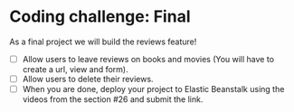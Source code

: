 # Coding challenge: Final

As a final project we will build the reviews feature!

- [ ] Allow users to leave reviews on books and movies (You will have to create a url, view and form).
- [ ] Allow users to delete their reviews.
- [ ] When you are done, deploy your project to Elastic Beanstalk using the videos from the section #26 and submit the link.
